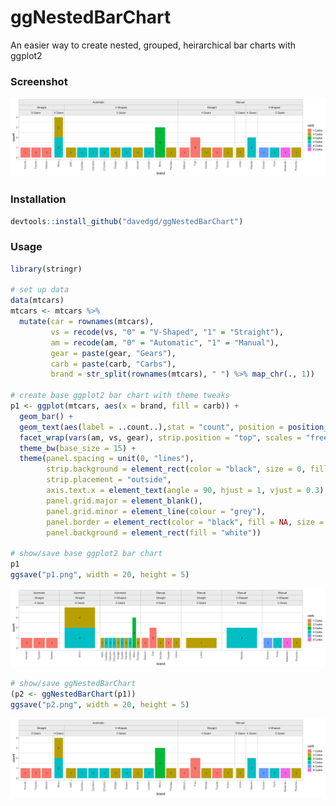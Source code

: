 # ggNestedBarChart
An easier way to create nested, grouped, heirarchical bar charts with ggplot2

### Screenshot
![ggNestedBarChart Example](p2.png?raw=true "ggNestedBarChart Example")

### Installation

``` r
devtools::install_github("davedgd/ggNestedBarChart")
```

### Usage

``` r
library(stringr)

# set up data
data(mtcars)
mtcars <- mtcars %>%
  mutate(car = rownames(mtcars),
         vs = recode(vs, "0" = "V-Shaped", "1" = "Straight"),
         am = recode(am, "0" = "Automatic", "1" = "Manual"),
         gear = paste(gear, "Gears"),
         carb = paste(carb, "Carbs"),
         brand = str_split(rownames(mtcars), " ") %>% map_chr(., 1))

# create base ggplot2 bar chart with theme tweaks
p1 <- ggplot(mtcars, aes(x = brand, fill = carb)) +
  geom_bar() +
  geom_text(aes(label = ..count..),stat = "count", position = position_stack(0.5)) +
  facet_wrap(vars(am, vs, gear), strip.position = "top", scales = "free_x", nrow = 1) +
  theme_bw(base_size = 15) +
  theme(panel.spacing = unit(0, "lines"),
        strip.background = element_rect(color = "black", size = 0, fill = "grey92"),
        strip.placement = "outside",
        axis.text.x = element_text(angle = 90, hjust = 1, vjust = 0.3),
        panel.grid.major = element_blank(),
        panel.grid.minor = element_line(colour = "grey"),
        panel.border = element_rect(color = "black", fill = NA, size = 0),
        panel.background = element_rect(fill = "white"))

# show/save base ggplot2 bar chart
p1
ggsave("p1.png", width = 20, height = 5)
```
![Example](p1.png?raw=true "Base ggplot2 Example")

``` r
# show/save ggNestedBarChart
(p2 <- ggNestedBarChart(p1))
ggsave("p2.png", width = 20, height = 5)
```
![ggNestedBarChart Example](p2.png?raw=true "ggNestedBarChart Example")